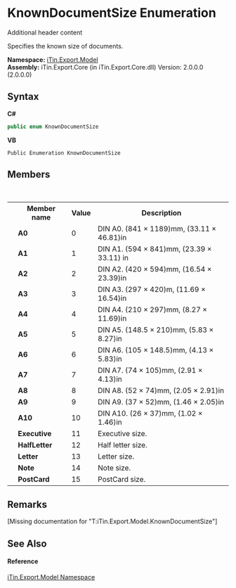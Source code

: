 # KnownDocumentSize Enumeration
Additional header content 

Specifies the known size of documents.

**Namespace:**&nbsp;<a href="N_iTin_Export_Model">iTin.Export.Model</a><br />**Assembly:**&nbsp;iTin.Export.Core (in iTin.Export.Core.dll) Version: 2.0.0.0 (2.0.0.0)

## Syntax

**C#**<br />
``` C#
public enum KnownDocumentSize
```

**VB**<br />
``` VB
Public Enumeration KnownDocumentSize
```


## Members
&nbsp;<table><tr><th></th><th>Member name</th><th>Value</th><th>Description</th></tr><tr><td /><td target="F:iTin.Export.Model.KnownDocumentSize.A0">**A0**</td><td>0</td><td>DIN A0. (841 × 1189)mm, (33.11 × 46.81)in</td></tr><tr><td /><td target="F:iTin.Export.Model.KnownDocumentSize.A1">**A1**</td><td>1</td><td>DIN A1. (594 × 841)mm, (23.39 × 33.11) in</td></tr><tr><td /><td target="F:iTin.Export.Model.KnownDocumentSize.A2">**A2**</td><td>2</td><td>DIN A2. (420 × 594)mm, (16.54 × 23.39)in</td></tr><tr><td /><td target="F:iTin.Export.Model.KnownDocumentSize.A3">**A3**</td><td>3</td><td>DIN A3. (297 × 420)m, (11.69 × 16.54)in</td></tr><tr><td /><td target="F:iTin.Export.Model.KnownDocumentSize.A4">**A4**</td><td>4</td><td>DIN A4. (210 × 297)mm, (8.27 × 11.69)in</td></tr><tr><td /><td target="F:iTin.Export.Model.KnownDocumentSize.A5">**A5**</td><td>5</td><td>DIN A5. (148.5 × 210)mm, (5.83 × 8.27)in</td></tr><tr><td /><td target="F:iTin.Export.Model.KnownDocumentSize.A6">**A6**</td><td>6</td><td>DIN A6. (105 × 148.5)mm, (4.13 × 5.83)in</td></tr><tr><td /><td target="F:iTin.Export.Model.KnownDocumentSize.A7">**A7**</td><td>7</td><td>DIN A7. (74 × 105)mm, (2.91 × 4.13)in</td></tr><tr><td /><td target="F:iTin.Export.Model.KnownDocumentSize.A8">**A8**</td><td>8</td><td>DIN A8. (52 × 74)mm, (2.05 × 2.91)in</td></tr><tr><td /><td target="F:iTin.Export.Model.KnownDocumentSize.A9">**A9**</td><td>9</td><td>DIN A9. (37 × 52)mm, (1.46 × 2.05)in</td></tr><tr><td /><td target="F:iTin.Export.Model.KnownDocumentSize.A10">**A10**</td><td>10</td><td>DIN A10. (26 × 37)mm, (1.02 × 1.46)in</td></tr><tr><td /><td target="F:iTin.Export.Model.KnownDocumentSize.Executive">**Executive**</td><td>11</td><td>Executive size.</td></tr><tr><td /><td target="F:iTin.Export.Model.KnownDocumentSize.HalfLetter">**HalfLetter**</td><td>12</td><td>Half letter size.</td></tr><tr><td /><td target="F:iTin.Export.Model.KnownDocumentSize.Letter">**Letter**</td><td>13</td><td>Letter size.</td></tr><tr><td /><td target="F:iTin.Export.Model.KnownDocumentSize.Note">**Note**</td><td>14</td><td>Note size.</td></tr><tr><td /><td target="F:iTin.Export.Model.KnownDocumentSize.PostCard">**PostCard**</td><td>15</td><td>PostCard size.</td></tr></table>

## Remarks
\[Missing <remarks> documentation for "T:iTin.Export.Model.KnownDocumentSize"\]

## See Also


#### Reference
<a href="N_iTin_Export_Model">iTin.Export.Model Namespace</a><br />